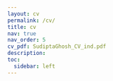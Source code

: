 ```yaml
---
layout: cv
permalink: /cv/
title: cv
nav: true
nav_order: 5
cv_pdf: SudiptaGhosh_CV_ind.pdf
description: 
toc:
  sidebar: left
---
```

